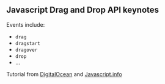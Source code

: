 ## Javascript Drag and Drop API keynotes

Events include:

- `drag`
- `dragstart`
- `dragover`
- `drop`
- ...

Tutorial from [DigitalOcean](https://www.digitalocean.com/community/tutorials/js-drag-and-drop-vanilla-js#step-2-%E2%80%94-handling-drag-and-drop-events-with-javascript) and [Javascript.info](https://javascript.info/mouse-drag-and-drop)
